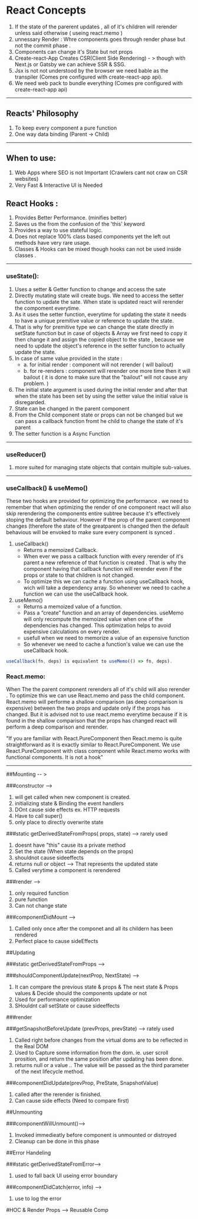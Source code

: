 # React Concepts
1. If the state of the parerent updates , all of it's children will rerender unless said otherwise ( useing react.memo )
2. unnessary Render : Whre components goes through render phase but not the commit phase .
3. Components can change it's State but not props
4. Create-react-App Creates CSR(Client Side Rendering) - > though with Next.js or Gatsby we can achieve SSR & SSG.
5. Jsx is not not understood by the browser we need bable as the transpiler (Comes pre configured with create-react-app api).
6. We need web pack to bundle everything (Comes pre configured with create-react-app api)
***

## Reacts' Philosophy 
1. To keep every component a pure function
2. One way data binding (Parent -> Child)
***
## When to use: 
1. Web Apps where SEO is not Important (Crawlers cant not craw on CSR websites)
3. Very Fast & Interactive UI is Needed

## React Hooks : 
1. Provides Better Performance. (minifies better)
2. Saves us the from the confusion of the 'this' keyword 
3. Provides a way to use stateful logic. 
4. Does not replace 100% class based components yet the left out methods have very rare usage.
5. Classes & Hooks can be mixed though hooks can not be used inside classes . 
***

### useState():
1. Uses a setter & Getter function to change and access the sate
2. Directly mutating state will create bugs. We need to access the setter function to update the sate. When state is updated react will rerender the compoment everytime.
3. As it uses the setter function, everytime for updating the state it needs to have a unique premitive value or reference to update the state.
4. That is why for premitive type we can change the state directly in setState function but in case of objects & Array we first need to copy it then change it and assign the copied object to the state , because we need to update the object's reference in the setter function to actually update the state.
5. In case of same value provided in the state : 
 	 - a. for initial render : component will not rerender ( will bailout)
	  - b. for re-renders : component will rerender one more time then it will bailout ( it is done to make sure that the "bailout" will not cause any problem. )
6. The initial state argument is used during the initial render and after that when the state has been set by using the setter value the initial value is disregarded.
7. State can be changed in the parent component 
8. From the Child component state or props can not be changed but we can pass a callback function fromt he child to change the state of it's parent
9. The setter function is a Async Function 
***

### useReducer()
1. more suited for managing state objects that contain multiple sub-values.
***

### useCallback() & useMemo()
These two hooks are provided for optimizing the performance . we need to remember that when optimizing the render of one component react will also skip rerendering the components entire subtree because it's effectively stoping the default behaviour. However if the prop of the parent component changes (therefore the state of the greatparent is changed then the default behavious will be envoked to make sure every component is synced .  

1. useCallback()
	- Returns a memoized Callback.
	- When ever we pass a callback function with every rerender of it's parent a new reference of that function is created . That is why the component having that callback function will rerender even if the props or state to that children is not changed. 
	- To optimize this we can cache a function using useCallback hook, wich will take a dependency array. So whenever we need to cache a function we can use the useCallback hook.
1. useMemo()
	- Returns a memoized value of a function.
	- Pass a “create” function and an array of dependencies. useMemo will only recompute the memoized value when one of the dependencies has changed. This optimization helps to avoid expensive calculations on every render.
	- usefull when we need to memorize a value of an expensive function
	- So whenever we need to cache a function's value we can use the useCallback hook.

``` javascript
useCallback(fn, deps) is equivalent to useMemo(() => fn, deps).
```

### React.memo:
When The the parent component rerenders all of it's child will also rerender . To optimize this we can use React.memo and pass the child component. React.memo will performe a shallow comparison (as deep comparison is expensive) between the two props and update only if the props has changed. But it is advised not to use react.memo everytime because if it is found in the shallow comparison that the props has changed react will perform a deep comparison and rerender. 

"If you are familiar with React.PureComponent then React.memo is quite straightforward as it is exactly similar to React.PureComponent. We use React.PureComponent with class component while React.memo works with functional components. It is not a hook"
***



##Mounting -- >

###constructor -->  
1. will get called when new component is created.
2. initializing state & Binding the event handlers
3. DOnt cause side effects ex. HTTP requests
4. Have to call super()
5. only place to directly overwrite state

###static getDerivedStateFromProps( props, state) --> rarely used
1. doesnt have "this" cause its a private method
2. Set the state (When state depends on the props)
3. shouldnot cause sideeffects
4. returns null or object --> That represents the updated state
5. Called verytime a component is rerendered

###render -->
1. only required function
2. pure function
3. Can not change state

###componentDidMount -->
1. Called only once after the componet and all its childern has been rendered
2. Perfect place to cause sideEffects


##Updating

###static getDerivedStateFromProps --> 

###shouldComponentUpdate(nextProp, NextState) --> 
1. It can compare the previous state & props & The next state & Props values & Decide should the components update or not
2. Used for performance optimization
3. SHouldnt call setState or cause sideeffects

###render

###getSnapshotBeforeUpdate (prevProps, prevState) --> rately used

1. Called right before changes from the virtual doms are to be reflected in the Real DOM
2. Used to Capture some information from the dom. ie. user scroll prosition, and return the same position after updating has been done.
3. returns null or a value .. The value will be passed as the third parameter of the next lifecycle method.

###componentDidUpdate(prevProp, PreState, SnapshotValue)
1. called after the rerender is finished.
2. Can cause side effects (Need to compare first)


##Unmounting

###componentWillUnmount()-->
1. Invoked immedieatly before component is unmounted or distroyed
2. Cleanup can be done in this phase


##Error Handeling

###static getDerivedStateFromError-->
1. used to fall back UI useing error boundary

###componentDidCatch(error, info) -->
1. use to log the error


#HOC & Render Props --> Reusable Comp

